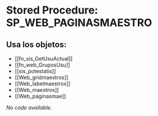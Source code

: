 # Stored Procedure: SP_WEB_PAGINASMAESTRO

## Usa los objetos:
- [[fn_sis_GetUsuActual]]
- [[fn_web_GruposUsu]]
- [[sis_potestatis]]
- [[Web_gridmaestros]]
- [[Web_labelmaestros]]
- [[Web_maestros]]
- [[Web_paginasmae]]

*No code available.*
